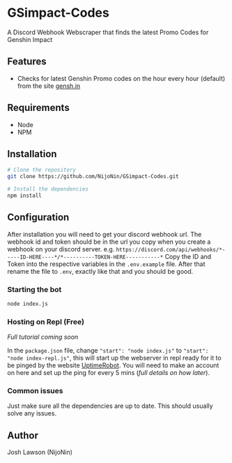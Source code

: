 # GSimpact-Codes
A Discord Webhook Webscraper that finds the latest Promo Codes for Genshin Impact

## Features
- Checks for latest Genshin Promo codes on the hour every hour (default) from the site [gensh.in](https://www.gensh.in/)

## Requirements
- Node
- NPM

## Installation
```bash
# Clone the repository
git clone https://github.com/NijoNin/GSimpact-Codes.git

# Install the dependencies
npm install
```

## Configuration
After installation you will need to get your discord webhook url. The webhook id and token should be in the url you copy when you create a webhook on your discord server. 
e.g. `https://discord.com/api/webhooks/*-----ID-HERE----*/*----------TOKEN-HERE-----------*`
Copy the ID and Token into the respective variables in the `.env.example` file. After that rename the file to `.env`, exactly like that and you should be good.

### Starting the bot
```bash
node index.js
```

### Hosting on Repl (Free)
*Full tutorial coming soon*

In the `package.json` file, change `"start": "node index.js"` to `"start": "node index-repl.js"`, this will start up the webserver in repl ready for it to be pinged by the website [UptimeRobot](https://uptimerobot.com/). You will need to make an account on here and set up the ping for every 5 mins (*full details on how later*).

### Common issues
Just make sure all the dependencies are up to date. This should usually solve any issues.

## Author
 Josh Lawson (NijoNin)
